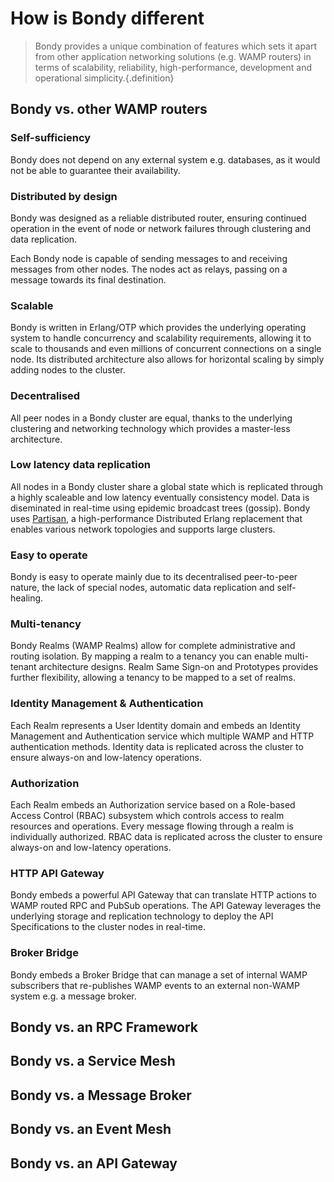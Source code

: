 # How is Bondy different
> Bondy provides a unique combination of features which sets it apart from other application networking solutions (e.g. WAMP routers) in terms of scalability, reliability, high-performance, development and operational simplicity.{.definition}

## Bondy vs. other WAMP routers

### Self-sufficiency
Bondy does not depend on any external system e.g. databases, as it would not be able to guarantee their availability.

### Distributed by design
Bondy was designed as a reliable distributed router, ensuring continued operation in the event of node or network failures through clustering and data replication.

Each Bondy node is capable of sending messages to and receiving messages from other nodes. The nodes act as relays, passing on a message towards its final destination.

<ZoomImg src="/assets/bondy_architecture.png"/>

### Scalable
Bondy is written in Erlang/OTP which provides the underlying operating system to handle concurrency and scalability requirements, allowing it to scale to thousands and even millions of concurrent connections on a single node. Its distributed architecture also allows for horizontal scaling by simply adding nodes to the cluster.

### Decentralised
All peer nodes in a Bondy cluster are equal, thanks to the underlying clustering and networking technology which provides a master-less architecture.

### Low latency data replication
All nodes in a Bondy cluster share a global state which is replicated through a highly scaleable and low latency eventually consistency model. Data is diseminated in real-time using epidemic broadcast trees (gossip). Bondy uses [Partisan](https://github.com/lasp-lang/partisan), a high-performance Distributed Erlang replacement that enables various network topologies and supports large clusters.

### Easy to operate
Bondy is easy to operate mainly due to its decentralised peer-to-peer nature, the lack of special nodes, automatic data replication and self-healing.

### Multi-tenancy
Bondy Realms (WAMP Realms) allow for complete administrative and routing isolation. By mapping a realm to a tenancy you can enable multi-tenant architecture designs. Realm Same Sign-on and Prototypes provides further flexibility, allowing a tenancy to be mapped to a set of realms.

### Identity Management & Authentication
Each Realm represents a User Identity domain and embeds an Identity Management and Authentication service which multiple WAMP and HTTP authentication methods. Identity data is replicated across the cluster to ensure always-on and low-latency operations.

### Authorization
Each Realm embeds an Authorization service based on a Role-based Access Control (RBAC) subsystem which controls access to realm resources and operations. Every message flowing through a realm is individually authorized. RBAC data is replicated across the cluster to ensure always-on and low-latency operations.

### HTTP API Gateway
Bondy embeds a powerful API Gateway that can translate HTTP actions to WAMP routed RPC and PubSub operations. The API Gateway leverages the underlying storage and replication technology to deploy the API Specifications to the cluster nodes in real-time.

### Broker Bridge
Bondy embeds a Broker Bridge that can manage a set of internal WAMP subscribers that re-publishes WAMP events to an external non-WAMP system e.g. a message broker.

## Bondy vs. an RPC Framework

## Bondy vs. a Service Mesh

## Bondy vs. a Message Broker

## Bondy vs. an Event Mesh

## Bondy vs. an API Gateway





